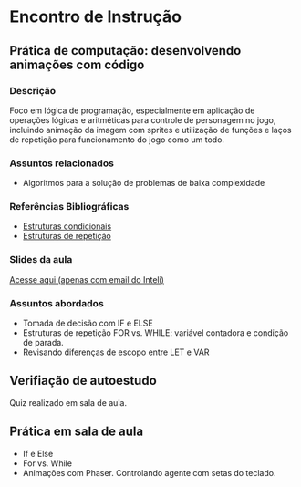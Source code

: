 # Encontro de Instrução

## Prática de computação: desenvolvendo animações com código

### Descrição
Foco em lógica de programação, especialmente em aplicação de operações lógicas e aritméticas para controle de personagem no jogo, incluindo animação da imagem com sprites e utilização de funções e laços de repetição para funcionamento do jogo como um todo.

### Assuntos relacionados
- Algoritmos para a solução de problemas de baixa complexidade

### Referências Bibliográficas
- [Estruturas condicionais](https://developer.mozilla.org/pt-BR/docs/Learn/JavaScript/Building_blocks/conditionals#instru%C3%A7%C3%B5es_switch%22)
- [Estruturas de repetição](https://developer.mozilla.org/pt-BR/docs/Web/JavaScript/Guide/Loops_and_iteration)

### Slides da aula
[Acesse aqui (apenas com email do Inteli)](https://docs.google.com/presentation/d/1qm9Ex2xajTMvwGEiegf5VGvbabPKaULn/edit?usp=sharing&ouid=113178480585208655209&rtpof=true&sd=true)

### Assuntos abordados
- Tomada de decisão com IF e ELSE
- Estruturas de repetição FOR vs. WHILE: variável contadora e condição de parada.
- Revisando diferenças de escopo entre LET e VAR 

## Verifiação de autoestudo
Quiz realizado em sala de aula.

## Prática em sala de aula
- If e Else
- For vs. While
- Animações com Phaser. Controlando agente com setas do teclado.
